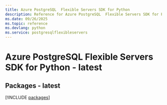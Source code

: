 ```yaml
---
title: Azure PostgreSQL  Flexible Servers SDK for Python
description: Reference for Azure PostgreSQL  Flexible Servers SDK for Python
ms.date: 09/26/2025
ms.topic: reference
ms.devlang: python
ms.service: postgresqlflexibleservers
---
```

# Azure PostgreSQL  Flexible Servers SDK for Python - latest
## Packages - latest
[!INCLUDE [packages](postgresql--flexible-servers-index.md)]
